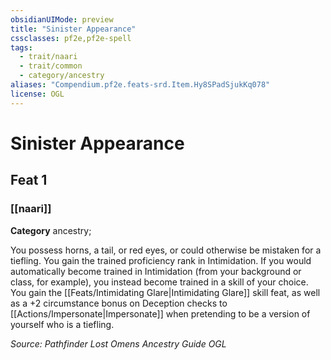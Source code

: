```yaml
---
obsidianUIMode: preview
title: "Sinister Appearance"
cssclasses: pf2e,pf2e-spell
tags:
  - trait/naari
  - trait/common
  - category/ancestry
aliases: "Compendium.pf2e.feats-srd.Item.Hy8SPadSjukKq078"
license: OGL
---
```

# Sinister Appearance
## Feat 1
### [[naari]]

**Category** ancestry; 




You possess horns, a tail, or red eyes, or could otherwise be mistaken for a tiefling. You gain the trained proficiency rank in Intimidation. If you would automatically become trained in Intimidation (from your background or class, for example), you instead become trained in a skill of your choice. You gain the [[Feats/Intimidating Glare|Intimidating Glare]] skill feat, as well as a +2 circumstance bonus on Deception checks to [[Actions/Impersonate|Impersonate]] when pretending to be a version of yourself who is a tiefling.

*Source: Pathfinder Lost Omens Ancestry Guide*
*OGL*